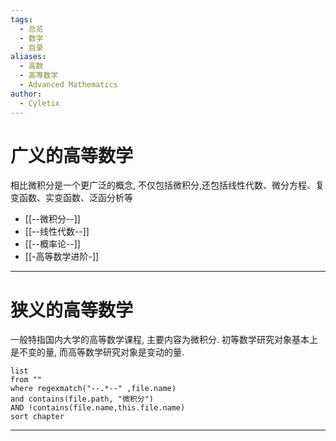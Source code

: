 ```yaml
---
tags:
  - 总览
  - 数学
  - 目录
aliases:
  - 高数
  - 高等数学
  - Advanced Mathematics
author:
  - Cyletix
---
```

# 广义的高等数学
相比微积分是一个更广泛的概念, 不仅包括微积分,还包括线性代数、微分方程、复变函数、实变函数、泛函分析等
- [[--微积分--]]
- [[--线性代数--]]
- [[--概率论--]]
- [[-高等数学进阶-]]
---
# 狭义的高等数学
一般特指国内大学的高等数学课程, 主要内容为微积分. 
初等数学研究对象基本上是不变的量, 而高等数学研究对象是变动的量. 
```dataview
list 
from ""
where regexmatch("--.*--" ,file.name)
and contains(file.path, "微积分")
AND !contains(file.name,this.file.name)
sort chapter
```
---
